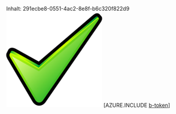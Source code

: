 Inhalt: 291ecbe8-0551-4ac2-8e8f-b6c320f822d9![Bild](c1dd34d1-fd56-4d74-b604-8547c54d69a1.png)
[AZURE.INCLUDE [b-token](e2002348-0327-4e6d-bcd3-de8f39fac578.md)]
